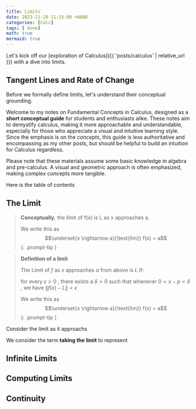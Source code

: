 ```yaml
---
title: Limits
date: 2023-11-20 11:33:00 +0800
categories: [Calc]
tags: [ done]
math: true
mermaid: true 
---
```


Let's kick off our [exploration of Calculus]({{ 'posts/calculus' | relative_url }}) with a dive into limits.


## Tangent Lines and Rate of Change

Before we formally define limits, let's understand their conceptual grounding.

Welcome to my notes on Fundamental Concepts in Calculus, designed as a **short conceptual guide** for students and enthusiasts alike. These notes aim to demystify calculus, making it more approachable and understandable, especially for those who appreciate a visual and intuitive learning style. Since the emphasis is on the *concepts*, this guide is less authoritative and encompassing as my other posts, but should be helpful to build an intuition for Calculus regardless.

Please note that these materials assume some basic knowledge in algebra and pre-calculus. A visual and geometric approach is often emphasized, making complex concepts more tangible.

Here is the table of contents


## The Limit


> **Conceptually**, the limit of f(x) is L as x approaches a.
> 
> We write this as $$\underset{x \rightarrow a}{\text{lim}} f(x) = a$$
{: .prompt-tip }



> **Definition of a limit**
> 
> The Limit of $f$ as $x$ approaches $a$ from above is $L$ if: 
>
> for every $\epsilon > 0$ , there exists a $\delta > 0$ such that whenever $0 < x - p < \delta$ , we have $\|f(x) - L\| < \epsilon$
> 
> We write this as $$\underset{x \rightarrow a}{\text{lim}} f(x) = a$$
{: .prompt-tip }




Consider the limit as it approachs



We consider the term **taking the limit** to represent 


## Infinite Limits


## Computing Limits



## Continuity